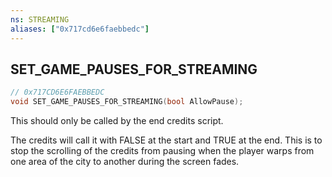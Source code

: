 ```yaml
---
ns: STREAMING
aliases: ["0x717cd6e6faebbedc"]
---
```

## SET_GAME_PAUSES_FOR_STREAMING

```c
// 0x717CD6E6FAEBBEDC
void SET_GAME_PAUSES_FOR_STREAMING(bool AllowPause);
```

This should only be called by the end credits script.

The credits will call it with FALSE at the start and TRUE at the end. This is to stop the scrolling of the credits from pausing when the player warps from one area of the city to another during the screen fades.

